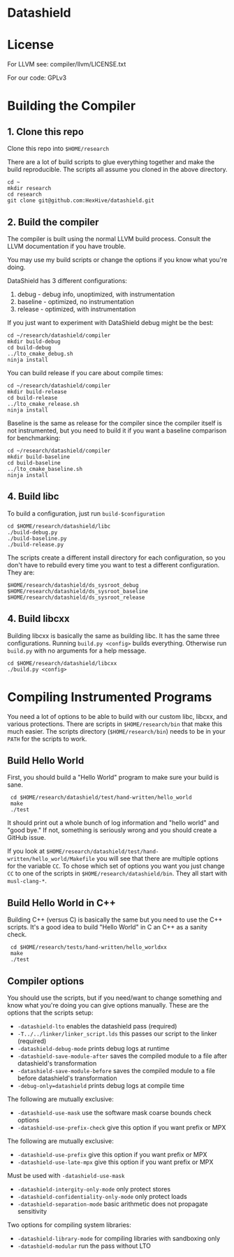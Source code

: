 # Datashield

# License

For LLVM see: compiler/llvm/LICENSE.txt

For our code: GPLv3

# Building the Compiler

## 1. Clone this repo

Clone this repo into `$HOME/research`

There are a lot of build scripts to glue everything together and make the
build reproducible.  The scripts all assume you cloned in the above directory.

    cd ~
    mkdir research
    cd research
    git clone git@github.com:HexHive/datashield.git

## 2. Build the compiler

The compiler is built using the normal LLVM build process.  Consult the LLVM
documentation if you have trouble.

You may use my build scripts or change the options if you know what you're
doing.

DataShield has 3 different configurations:

1. debug - debug info, unoptimized, with instrumentation
2. baseline - optimized, no instrumentation
3. release - optimized, with instrumentation

If you just want to experiment with DataShield debug might be the best:

    cd ~/research/datashield/compiler
    mkdir build-debug
    cd build-debug
    ../lto_cmake_debug.sh
    ninja install

You can build release if you care about compile times:

    cd ~/research/datashield/compiler
    mkdir build-release
    cd build-release
    ../lto_cmake_release.sh
    ninja install

Baseline is the same as release for the compiler since the compiler itself is
not instrumented, but you need to build it if you want a baseline comparison for benchmarking:

    cd ~/research/datashield/compiler
    mkdir build-baseline
    cd build-baseline
    ../lto_cmake_baseline.sh
    ninja install

## 4. Build libc


To build a configuration, just run `build-$configuration`

    cd $HOME/research/datashield/libc
    ./build-debug.py
    ./build-baseline.py
    ./build-release.py

The scripts create a different install directory for each configuration, so you
don't have to rebuild every time you want to test a different configuration.
They are:

    $HOME/research/datashield/ds_sysroot_debug
    $HOME/research/datashield/ds_sysroot_baseline
    $HOME/research/datashield/ds_sysroot_release

## 4. Build libcxx

Building libcxx is basically the same as building libc.  It has the same three configurations.  Running `build.py <config>` builds everything.  Otherwise run `build.py` with no arguments for a help message.

    cd $HOME/research/datashield/libcxx
    ./build.py <config>

# Compiling Instrumented Programs

You need a lot of options to be able to build with our custom libc, libcxx, and
various protections.  There are scripts in `$HOME/research/bin` that make this much easier.
The scripts directory (`$HOME/research/bin`) needs to be in your `PATH` for the scripts to work.

## Build Hello World

First, you should build a "Hello World" program to make sure your build is sane.

     cd $HOME/research/datashield/test/hand-written/hello_world
     make
     ./test

It should print out a whole bunch of log information and "hello world" and
"good bye."  If not, something is seriously wrong and you should create a
GitHub issue.

If you look at
`$HOME/research/datashield/test/hand-written/hello_world/Makefile` you will see
that there are multiple options for the variable `CC`.  To chose which set of
options you want you just change `CC` to one of the scripts in
`$HOME/research/datashield/bin`.  They all start with `musl-clang-*`.

## Build Hello World in C++

Building C++ (versus C) is basically the same but you need to use the C++ scripts.
It's a good idea to build "Hello World" in C an C++ as a sanity check.

     cd $HOME/research/tests/hand-written/hello_worldxx
     make
     ./test

## Compiler options

You should use the scripts, but if you need/want to change something and know
what you're doing you can give options manually.  These are the options that the scripts setup:

* `-datashield-lto` enables the datashield pass (required)
* `-T../../linker/linker_script.lds` this passes our script to the linker (required)
* `-datashield-debug-mode` prints debug logs at runtime
* `-datashield-save-module-after` saves the compiled module to a file after datashield's transformation
* `-datashield-save-module-before` saves the compiled module to a file before datashield's transformation
* `-debug-only=datashield` prints debug logs at compile time

The following are mutually exclusive:
* `-datashield-use-mask` use the software mask coarse bounds check options
* `-datashield-use-prefix-check` give this option if you want prefix or MPX

The following are mutually exclusive:
* `-datashield-use-prefix` give this option if you want prefix or MPX
* `-datashield-use-late-mpx` give this option if you want prefix or MPX

Must be used with `-datashield-use-mask`
* `-datashield-intergity-only-mode` only protect stores
* `-datashield-confidentiality-only-mode` only protect loads
* `-datashield-separation-mode` basic arithmetic does not propagate sensitivity

Two options for compiling system libraries:
* `-datashield-library-mode` for compiling libraries with sandboxing only
* `-datashield-modular` run the pass without LTO
